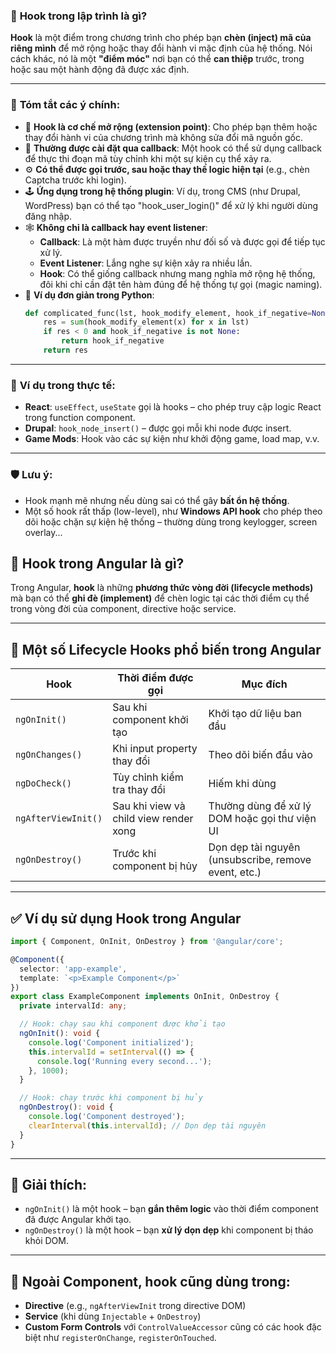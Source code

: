 
### 🔧 **Hook trong lập trình là gì?**

**Hook** là một điểm trong chương trình cho phép bạn **chèn (inject) mã của riêng mình** để mở rộng hoặc thay đổi hành vi mặc định của hệ thống. Nói cách khác, nó là một **"điểm móc"** nơi bạn có thể **can thiệp** trước, trong hoặc sau một hành động đã được xác định.

---

### 🧠 **Tóm tắt các ý chính:**

- 🔄 **Hook là cơ chế mở rộng (extension point)**: Cho phép bạn thêm hoặc thay đổi hành vi của chương trình mà không sửa đổi mã nguồn gốc.
- 🧩 **Thường được cài đặt qua callback**: Một hook có thể sử dụng callback để thực thi đoạn mã tùy chỉnh khi một sự kiện cụ thể xảy ra.
- ⚙️ **Có thể được gọi trước, sau hoặc thay thế logic hiện tại** (e.g., chèn Captcha trước khi login).
- 🕹 **Ứng dụng trong hệ thống plugin**: Ví dụ, trong CMS (như Drupal, WordPress) bạn có thể tạo "hook_user_login()" để xử lý khi người dùng đăng nhập.
- 🕸 **Không chỉ là callback hay event listener**:
  - **Callback**: Là một hàm được truyền như đối số và được gọi để tiếp tục xử lý.
  - **Event Listener**: Lắng nghe sự kiện xảy ra nhiều lần.
  - **Hook**: Có thể giống callback nhưng mang nghĩa mở rộng hệ thống, đôi khi chỉ cần đặt tên hàm đúng để hệ thống tự gọi (magic naming).
- 🧪 **Ví dụ đơn giản trong Python**:
  ```python
  def complicated_func(lst, hook_modify_element, hook_if_negative=None):
      res = sum(hook_modify_element(x) for x in lst)
      if res < 0 and hook_if_negative is not None:
          return hook_if_negative
      return res
  ```

---

### 📌 **Ví dụ trong thực tế:**
- **React**: `useEffect`, `useState` gọi là hooks – cho phép truy cập logic React trong function component.
- **Drupal**: `hook_node_insert()` – được gọi mỗi khi node được insert.
- **Game Mods**: Hook vào các sự kiện như khởi động game, load map, v.v.

---

### 🛡 Lưu ý:
- Hook mạnh mẽ nhưng nếu dùng sai có thể gây **bất ổn hệ thống**.
- Một số hook rất thấp (low-level), như **Windows API hook** cho phép theo dõi hoặc chặn sự kiện hệ thống – thường dùng trong keylogger, screen overlay...

## 🔄 **Hook trong Angular là gì?**

Trong Angular, **hook** là những **phương thức vòng đời (lifecycle methods)** mà bạn có thể **ghi đè (implement)** để chèn logic tại các thời điểm cụ thể trong vòng đời của component, directive hoặc service.

---

## 🧩 **Một số Lifecycle Hooks phổ biến trong Angular**

| Hook | Thời điểm được gọi | Mục đích |
|------|--------------------|----------|
| `ngOnInit()` | Sau khi component khởi tạo | Khởi tạo dữ liệu ban đầu |
| `ngOnChanges()` | Khi input property thay đổi | Theo dõi biến đầu vào |
| `ngDoCheck()` | Tùy chỉnh kiểm tra thay đổi | Hiếm khi dùng |
| `ngAfterViewInit()` | Sau khi view và child view render xong | Thường dùng để xử lý DOM hoặc gọi thư viện UI |
| `ngOnDestroy()` | Trước khi component bị hủy | Dọn dẹp tài nguyên (unsubscribe, remove event, etc.) |

---

## ✅ **Ví dụ sử dụng Hook trong Angular**

```ts
import { Component, OnInit, OnDestroy } from '@angular/core';

@Component({
  selector: 'app-example',
  template: `<p>Example Component</p>`
})
export class ExampleComponent implements OnInit, OnDestroy {
  private intervalId: any;

  // Hook: chạy sau khi component được khởi tạo
  ngOnInit(): void {
    console.log('Component initialized');
    this.intervalId = setInterval(() => {
      console.log('Running every second...');
    }, 1000);
  }

  // Hook: chạy trước khi component bị hủy
  ngOnDestroy(): void {
    console.log('Component destroyed');
    clearInterval(this.intervalId); // Dọn dẹp tài nguyên
  }
}
```

---

## 🧠 **Giải thích:**
- `ngOnInit()` là một hook – bạn **gắn thêm logic** vào thời điểm component đã được Angular khởi tạo.
- `ngOnDestroy()` là một hook – bạn **xử lý dọn dẹp** khi component bị tháo khỏi DOM.

---

## 📌 Ngoài Component, hook cũng dùng trong:
- **Directive** (e.g., `ngAfterViewInit` trong directive DOM)
- **Service** (khi dùng `Injectable` + `OnDestroy`)
- **Custom Form Controls** với `ControlValueAccessor` cũng có các hook đặc biệt như `registerOnChange`, `registerOnTouched`.


